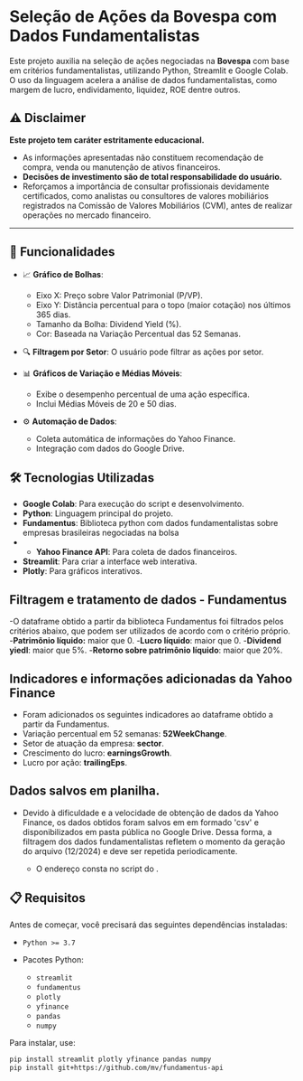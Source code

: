 # Seleção de Ações da Bovespa com Dados Fundamentalistas

Este projeto auxilia na seleção de ações negociadas na **Bovespa** com base em critérios fundamentalistas, utilizando Python, Streamlit e Google Colab.
O uso da linguagem acelera a análise de dados fundamentalistas, como margem de lucro, endividamento, liquidez, ROE dentre outros.

## ⚠️ Disclaimer

**Este projeto tem caráter estritamente educacional.**  
- As informações apresentadas não constituem recomendação de compra, venda ou manutenção de ativos financeiros.
- **Decisões de investimento são de total responsabilidade do usuário.**  
- Reforçamos a importância de consultar profissionais devidamente certificados, como analistas ou consultores de valores mobiliários registrados na Comissão de Valores Mobiliários (CVM), antes de realizar operações no mercado financeiro.

---


## 🚀 Funcionalidades

- 📈 **Gráfico de Bolhas**:
  - Eixo X: Preço sobre Valor Patrimonial (P/VP).
  - Eixo Y: Distância percentual para o topo (maior cotação) nos últimos 365 dias.
  - Tamanho da Bolha: Dividend Yield (%).
  - Cor: Baseada na Variação Percentual das 52 Semanas.

- 🔍 **Filtragem por Setor**: O usuário pode filtrar as ações por setor.
- 📊 **Gráficos de Variação e Médias Móveis**:
  - Exibe o desempenho percentual de uma ação específica.
  - Inclui Médias Móveis de 20 e 50 dias.
- ⚙️ **Automação de Dados**:
  - Coleta automática de informações do Yahoo Finance.
  - Integração com dados do Google Drive.

## 🛠️ Tecnologias Utilizadas
- **Google Colab**: Para execução do script e desenvolvimento.
- **Python**: Linguagem principal do projeto.
- **Fundamentus**: Biblioteca python com dados fundamentalistas sobre empresas brasileiras negociadas na bolsa
- - **Yahoo Finance API**: Para coleta de dados financeiros.
- **Streamlit**: Para criar a interface web interativa.
- **Plotly**: Para gráficos interativos.


## Filtragem e tratamento de dados - Fundamentus
-O dataframe obtido a partir da biblioteca Fundamentus foi filtrados pelos critérios abaixo, que podem ser utilizados de acordo com o critério próprio.
-**Patrimõnio líquido:**  maior que 0.
-**Lucro líquido**: maior que 0.
-**Dividend yiedl**: maior que 5%. 
-**Retorno sobre patrimônio líquido**: maior que 20%.

## Indicadores e informações adicionadas da Yahoo Finance
- Foram adicionados os seguintes indicadores ao dataframe obtido a partir da Fundamentus.
- Variação percentual em 52 semanas: **52WeekChange**.
- Setor de atuação da empresa: **sector**.
- Crescimento do lucro: **earningsGrowth**.
- Lucro por ação: **trailingEps**.

## Dados salvos em planilha.
- Devido à dificuldade e a velocidade de obtenção de dados da Yahoo Finance, os dados obtidos foram salvos em em formado 'csv' e disponibilizados em pasta pública no Google Drive.
  Dessa forma, a filtragem dos dados fundamentalistas refletem o momento da geração do arquivo (12/2024) e deve ser repetida periodicamente.
  
  - O endereço consta no script do .


## 📋 Requisitos

Antes de começar, você precisará das seguintes dependências instaladas:

- `Python >= 3.7`
- Pacotes Python:
  
  - `streamlit`
  - `fundamentus`
  - `plotly`
  - `yfinance`
  - `pandas`
  - `numpy`

Para instalar, use:
```bash
pip install streamlit plotly yfinance pandas numpy 
pip install git+https://github.com/mv/fundamentus-api






